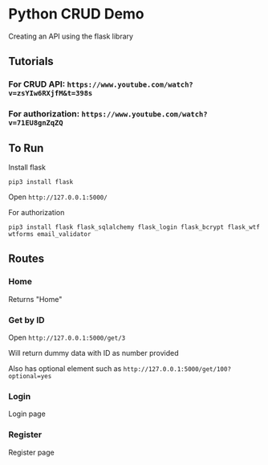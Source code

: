 # Python CRUD Demo
Creating an API using the flask library

## Tutorials
### For CRUD API: ```https://www.youtube.com/watch?v=zsYIw6RXjfM&t=398s```
### For authorization: ```https://www.youtube.com/watch?v=71EU8gnZqZQ```

## To Run
Install flask
```
pip3 install flask
```
Open ```http://127.0.0.1:5000/```

For authorization
```
pip3 install flask flask_sqlalchemy flask_login flask_bcrypt flask_wtf wtforms email_validator
```

## Routes

### Home
Returns "Home"

### Get by ID
Open ```http://127.0.0.1:5000/get/3```

Will return dummy data with ID as number provided

Also has optional element such as ```http://127.0.0.1:5000/get/100?optional=yes```

### Login
Login page

### Register
Register page